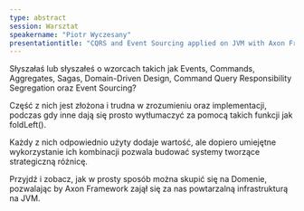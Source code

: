 ```yaml
---
type: abstract
session: Warsztat
speakername: "Piotr Wyczesany"
presentationtitle: "CQRS and Event Sourcing applied on JVM with Axon Framework"
---
```

Słyszałaś lub słyszałeś o wzorcach takich jak Events, Commands, Aggregates, Sagas, Domain-Driven Design, Command Query Responsibility Segregation oraz Event Sourcing?

Część z nich jest złożona i trudna w zrozumieniu oraz implementacji, podczas gdy inne dają się prosto wytłumaczyć za pomocą takich funkcji jak foldLeft().

Każdy z nich odpowiednio użyty dodaje wartość, ale dopiero umiejętne wykorzystanie ich kombinacji pozwala budować systemy tworzące strategiczną różnicę.

Przyjdź i zobacz, jak w prosty sposób można skupić się na Domenie, pozwalając by Axon Framework zajął się za nas powtarzalną infrastrukturą na JVM.
